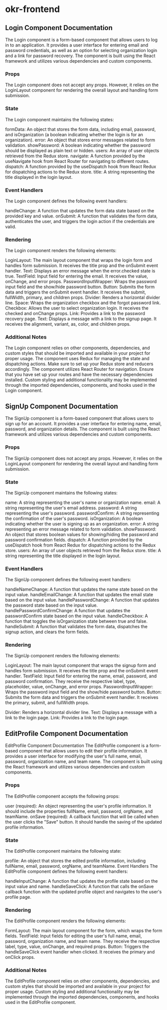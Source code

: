# okr-frontend

## Login Component Documentation
The Login component is a form-based component that allows users to log in to an application. It provides a user interface for entering email and password credentials, as well as an option for selecting organization login and a link for password recovery. The component is built using the React framework and utilizes various dependencies and custom components.

### Props
The Login component does not accept any props. However, it relies on the LoginLayout component for rendering the overall layout and handling form submission.

### State
The Login component maintains the following states:

formData: An object that stores the form data, including email, password, and isOrganization (a boolean indicating whether the login is for an organization).
error: An object that stores error messages related to form validation.
showPassword: A boolean indicating whether the password should be displayed as plain text or hidden.
users: An array of user objects retrieved from the Redux store.
navigate: A function provided by the useNavigate hook from React Router for navigating to different routes.
dispatch: A function provided by the useDispatch hook from React Redux for dispatching actions to the Redux store.
title: A string representing the title displayed in the login layout.

### Event Handlers
The Login component defines the following event handlers:

handleChange: A function that updates the form data state based on the provided key and value.
onSubmit: A function that validates the form data, authenticates the user, and triggers the login action if the credentials are valid.

###  Rendering
The Login component renders the following elements:

LoginLayout: The main layout component that wraps the login form and handles form submission. It receives the title prop and the onSubmit event handler.
Text: Displays an error message when the error.checked state is true.
TextField: Input field for entering the email. It receives the value, onChange, and error props.
PasswordInputWrapper: Wraps the password input field and the show/hide password button.
Button: Submits the form data and triggers the onSubmit event handler. It receives the submit, fullWidth, primary, and children props.
Divider: Renders a horizontal divider line.
Space: Wraps the organization checkbox and the forgot password link.
Checkbox: Allows the user to select organization login. It receives the checked and onChange props.
Link: Provides a link to the password recovery page.
Text: Displays a message with a link to the signup page. It receives the alignment, variant, as, color, and children props.

### Additional Notes
The Login component relies on other components, dependencies, and custom styles that should be imported and available in your project for proper usage.
The component uses Redux for managing the state and dispatching actions. Make sure to set up your Redux store and reducers accordingly.
The component utilizes React Router for navigation. Ensure that you have set up your routes and have the necessary dependencies installed.
Custom styling and additional functionality may be implemented through the imported dependencies, components, and hooks used in the Login component.


## SignUp Component Documentation
The SignUp component is a form-based component that allows users to sign up for an account. It provides a user interface for entering name, email, password, and organization details. The component is built using the React framework and utilizes various dependencies and custom components.

### Props
The SignUp component does not accept any props. However, it relies on the LoginLayout component for rendering the overall layout and handling form submission.

### State
The SignUp component maintains the following states:

name: A string representing the user's name or organization name.
email: A string representing the user's email address.
password: A string representing the user's password.
passwordConfirm: A string representing the confirmation of the user's password.
isOrganization: A boolean indicating whether the user is signing up as an organization.
error: A string representing an error message related to form validation.
showPassword: An object that stores boolean values for showing/hiding the password and password confirmation fields.
dispatch: A function provided by the useDispatch hook from React Redux for dispatching actions to the Redux store.
users: An array of user objects retrieved from the Redux store.
title: A string representing the title displayed in the login layout.

### Event Handlers
The SignUp component defines the following event handlers:

handleNameChange: A function that updates the name state based on the input value.
handleEmailChange: A function that updates the email state based on the input value.
handlePasswordChange: A function that updates the password state based on the input value.
handlePasswordConfirmChange: A function that updates the passwordConfirm state based on the input value.
handleCheckbox: A function that toggles the isOrganization state between true and false.
handleSubmit: A function that validates the form data, dispatches the signup action, and clears the form fields.

### Rendering
The SignUp component renders the following elements:

LoginLayout: The main layout component that wraps the signup form and handles form submission. It receives the title prop and the onSubmit event handler.
TextField: Input field for entering the name, email, password, and password confirmation. They receive the respective label, type, placeholder, value, onChange, and error props.
PasswordInputWrapper: Wraps the password input field and the show/hide password button.
Button: Submits the form data and triggers the onSubmit event handler. It receives the primary, submit, and fullWidth props.

Divider: Renders a horizontal divider line.
Text: Displays a message with a link to the login page.
Link: Provides a link to the login page.


## EditProfile Component Documentation

EditProfile Component Documentation
The EditProfile component is a form-based component that allows users to edit their profile information. It provides a user interface for modifying the user's full name, email, password, organization name, and team name. The component is built using the React framework and utilizes various dependencies and custom components.

### Props
The EditProfile component accepts the following props:

user (required): An object representing the user's profile information. It should include the properties fullName, email, password, orgName, and teamName.
onSave (required): A callback function that will be called when the user clicks the "Save" button. It should handle the saving of the updated profile information.

### State
The EditProfile component maintains the following state:

profile: An object that stores the edited profile information, including fullName, email, password, orgName, and teamName.
Event Handlers
The EditProfile component defines the following event handlers:

handleInputChange: A function that updates the profile state based on the input value and name.
handleSaveClick: A function that calls the onSave callback function with the updated profile object and navigates to the user's profile page.

### Rendering
The EditProfile component renders the following elements:

FormLayout: The main layout component for the form, which wraps the form fields.
TextField: Input fields for editing the user's full name, email, password, organization name, and team name. They receive the respective label, type, value, onChange, and required props.
Button: Triggers the handleSaveClick event handler when clicked. It receives the primary and onClick props.

### Additional Notes
The EditProfile component relies on other components, dependencies, and custom styles that should be imported and available in your project for proper usage.
Custom styling and additional functionality may be implemented through the imported dependencies, components, and hooks used in the EditProfile component.


